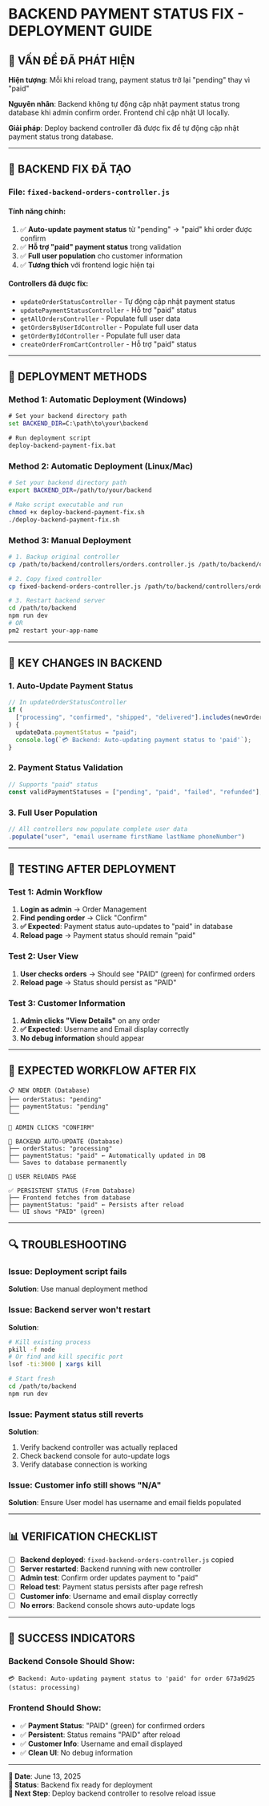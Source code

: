 # BACKEND PAYMENT STATUS FIX - DEPLOYMENT GUIDE

## 🚨 **VẤN ĐỀ ĐÃ PHÁT HIỆN**

**Hiện tượng**: Mỗi khi reload trang, payment status trở lại "pending" thay vì "paid"

**Nguyên nhân**: Backend không tự động cập nhật payment status trong database khi admin confirm order. Frontend chỉ cập nhật UI locally.

**Giải pháp**: Deploy backend controller đã được fix để tự động cập nhật payment status trong database.

---

## 🎯 **BACKEND FIX ĐÃ TẠO**

### **File**: `fixed-backend-orders-controller.js`

#### **Tính năng chính**:

1. ✅ **Auto-update payment status** từ "pending" → "paid" khi order được confirm
2. ✅ **Hỗ trợ "paid" payment status** trong validation
3. ✅ **Full user population** cho customer information
4. ✅ **Tương thích** với frontend logic hiện tại

#### **Controllers đã được fix**:

- `updateOrderStatusController` - Tự động cập nhật payment status
- `updatePaymentStatusController` - Hỗ trợ "paid" status
- `getAllOrdersController` - Populate full user data
- `getOrdersByUserIdController` - Populate full user data
- `getOrderByIdController` - Populate full user data
- `createOrderFromCartController` - Hỗ trợ "paid" status

---

## 🚀 **DEPLOYMENT METHODS**

### **Method 1: Automatic Deployment (Windows)**

```cmd
# Set your backend directory path
set BACKEND_DIR=C:\path\to\your\backend

# Run deployment script
deploy-backend-payment-fix.bat
```

### **Method 2: Automatic Deployment (Linux/Mac)**

```bash
# Set your backend directory path
export BACKEND_DIR=/path/to/your/backend

# Make script executable and run
chmod +x deploy-backend-payment-fix.sh
./deploy-backend-payment-fix.sh
```

### **Method 3: Manual Deployment**

```bash
# 1. Backup original controller
cp /path/to/backend/controllers/orders.controller.js /path/to/backend/controllers/orders.controller.js.backup

# 2. Copy fixed controller
cp fixed-backend-orders-controller.js /path/to/backend/controllers/orders.controller.js

# 3. Restart backend server
cd /path/to/backend
npm run dev
# OR
pm2 restart your-app-name
```

---

## 🔧 **KEY CHANGES IN BACKEND**

### **1. Auto-Update Payment Status**

```javascript
// In updateOrderStatusController
if (
  ["processing", "confirmed", "shipped", "delivered"].includes(newOrderStatus)
) {
  updateData.paymentStatus = "paid";
  console.log(`💳 Backend: Auto-updating payment status to 'paid'`);
}
```

### **2. Payment Status Validation**

```javascript
// Supports "paid" status
const validPaymentStatuses = ["pending", "paid", "failed", "refunded"];
```

### **3. Full User Population**

```javascript
// All controllers now populate complete user data
.populate("user", "email username firstName lastName phoneNumber")
```

---

## 🧪 **TESTING AFTER DEPLOYMENT**

### **Test 1: Admin Workflow**

1. **Login as admin** → Order Management
2. **Find pending order** → Click "Confirm"
3. **✅ Expected**: Payment status auto-updates to "paid" in database
4. **Reload page** → Payment status should remain "paid"

### **Test 2: User View**

1. **User checks orders** → Should see "PAID" (green) for confirmed orders
2. **Reload page** → Status should persist as "PAID"

### **Test 3: Customer Information**

1. **Admin clicks "View Details"** on any order
2. **✅ Expected**: Username and Email display correctly
3. **No debug information** should appear

---

## 🎯 **EXPECTED WORKFLOW AFTER FIX**

```
📋 NEW ORDER (Database)
├── orderStatus: "pending"
├── paymentStatus: "pending"
└──

🔽 ADMIN CLICKS "CONFIRM"

💾 BACKEND AUTO-UPDATE (Database)
├── orderStatus: "processing"
├── paymentStatus: "paid" ← Automatically updated in DB
└── Saves to database permanently

🔽 USER RELOADS PAGE

✅ PERSISTENT STATUS (From Database)
├── Frontend fetches from database
├── paymentStatus: "paid" ← Persists after reload
└── UI shows "PAID" (green)
```

---

## 🔍 **TROUBLESHOOTING**

### **Issue: Deployment script fails**

**Solution**: Use manual deployment method

### **Issue: Backend server won't restart**

**Solution**:

```bash
# Kill existing process
pkill -f node
# Or find and kill specific port
lsof -ti:3000 | xargs kill

# Start fresh
cd /path/to/backend
npm run dev
```

### **Issue: Payment status still reverts**

**Solution**:

1. Verify backend controller was actually replaced
2. Check backend console for auto-update logs
3. Verify database connection is working

### **Issue: Customer info still shows "N/A"**

**Solution**: Ensure User model has username and email fields populated

---

## 📊 **VERIFICATION CHECKLIST**

- [ ] **Backend deployed**: `fixed-backend-orders-controller.js` copied
- [ ] **Server restarted**: Backend running with new controller
- [ ] **Admin test**: Confirm order updates payment to "paid"
- [ ] **Reload test**: Payment status persists after page refresh
- [ ] **Customer info**: Username and email display correctly
- [ ] **No errors**: Backend console shows auto-update logs

---

## 🎉 **SUCCESS INDICATORS**

### **Backend Console Should Show**:

```
💳 Backend: Auto-updating payment status to 'paid' for order 673a9d25 (status: processing)
```

### **Frontend Should Show**:

- ✅ **Payment Status**: "PAID" (green) for confirmed orders
- ✅ **Persistent**: Status remains "PAID" after reload
- ✅ **Customer Info**: Username and email displayed
- ✅ **Clean UI**: No debug information

---

**📅 Date**: June 13, 2025  
**🎯 Status**: Backend fix ready for deployment  
**🚀 Next Step**: Deploy backend controller to resolve reload issue
